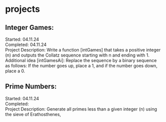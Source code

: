 # projects

## Integer Games:
Started: 04.11.24 <br />
Completed: 04.11.24 <br />
Project Description: Write a function [intGames] that takes a positive integer (n) and outputs the Collatz sequence starting with n and ending with 1. <br />
Additional idea [intGamesAi]: Replace the sequence by a binary sequence as follows: If the number goes up, place a 1, and if the number goes down, place a 0. 

## Prime Numbers:
Started: 04.11.24 <br />
Completed: <br />
Project Description: Generate all primes less than a given integer (n) using the sieve of Erathosthenes, <br />